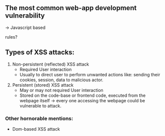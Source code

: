 ## The most common web-app development vulnerability


-> Javascript based

<script>alert(1)</script> rules?

## Types of XSS attacks:
1. Non-persistent (reflected) XSS attack
	* Required User interaction
	* Usually to direct user to perform unwanted actions like: sending their cookies, session, data to malicious actor.
2. Persistent (stored) XSS attack
	* May or may not required User interaction
	* Stored on the code-base or frontend code, executed from the webpage itself -> every one accessing the webpage could be vulnerable to attack.
### Other hornorable mentions:
* Dom-based XSS attack
 